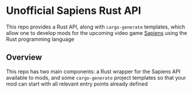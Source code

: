 # Unofficial Sapiens Rust API

This repo provides a Rust API, along with `cargo-generate` templates, which allow one to develop mods for the upcoming 
video game [Sapiens](https://store.steampowered.com/app/1060230/Sapiens/) using the Rust programming language

## Overview
This repo has two main components: a Rust wrapper for the Sapiens API available to mods, and some `cargo-generate` 
project templates so that your mod can start with all relevant entry points already defined
 